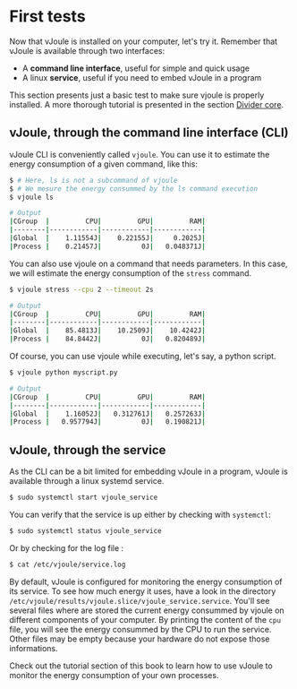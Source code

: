 # First tests

Now that vJoule is installed on your computer, let's try it. Remember that vJoule is available through two interfaces:

- A **command line interface**, useful for simple and quick usage
- A linux **service**, useful if you need to embed vJoule in a program

This section presents just a basic test to make sure vjoule is
properly installed. A more thorough tutorial is presented in the
section [Divider core](./user_guide/divider_core.html).

## vJoule, through the command line interface (CLI)
vJoule CLI is conveniently called `vjoule`. You can use it to estimate the energy consumption of a given command, like this: 

```bash
$ # Here, ls is not a subcommand of vjoule
$ # We mesure the energy consummed by the ls command execution
$ vjoule ls

# Output 
|CGroup  |         CPU|         GPU|         RAM|
|--------|------------|------------|------------|
|Global  |    1.11554J|    0.22155J|     0.2025J|
|Process |    0.21457J|          0J|   0.048371J|
```

You can also use vjoule on a command that needs parameters. In this case, we will estimate the energy consumption of the `stress` command.

```bash
$ vjoule stress --cpu 2 --timeout 2s

# Output
|CGroup  |         CPU|         GPU|         RAM|
|--------|------------|------------|------------|
|Global  |    85.4813J|    10.2509J|    10.4242J|
|Process |    84.8442J|          0J|   0.820489J|
```

Of course, you can use vjoule while executing, let's say, a python script.

```bash
$ vjoule python myscript.py

# Output
|CGroup  |         CPU|         GPU|         RAM|
|--------|------------|------------|------------|
|Global  |    1.16052J|   0.312761J|   0.257263J|
|Process |   0.957794J|          0J|   0.190821J|
```


## vJoule, through the service

As the CLI can be a bit limited for embedding vJoule in a program, vJoule is available through a linux systemd service.

```bash
$ sudo systemctl start vjoule_service
```

You can verify that the service is up either by checking with `systemctl`:

```bash
$ sudo systemctl status vjoule_service
```

Or by checking for the log file : 

```bash
$ cat /etc/vjoule/service.log
```

By default, vJoule is configured for monitoring the energy consumption of its service. To see how much energy it uses, have a look in the directory `/etc/vjoule/results/vjoule.slice/vjoule_service.service`. You'll see several files where are stored the current energy consummed by vjoule on different components of your computer. By printing the content of the `cpu` file, you will see the energy consummed by the CPU to run the service. Other files may be empty because your hardware do not expose those informations. 

Check out the tutorial section of this book to learn how to use vJoule to monitor the energy consumption of your own processes.
